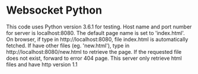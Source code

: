 # Websocket Python

This code uses Python version 3.6.1 for testing.
Host name and port number for server is localhost:8080.
The default page name is set to 'index.html'.
On browser, if type in http://localhost:8080, file index.html is automatically fetched.
If have other files (eg. 'new.html'), type in http://localhost:8080/new.html to retrieve the page.
If the requested file does not exist, forward to error 404 page.
This server only retrieve html files and have http version 1.1
